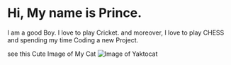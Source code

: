 # Hi, My name is Prince.

I am a good Boy. I love to play Cricket. and moreover, I love to play CHESS and spending my time Coding a new Project.


see this Cute Image of My Cat 
![Image of Yaktocat](https://octodex.github.com/images/yaktocat.png)
